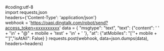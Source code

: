 #coding:utf-8   
import requests,json   
headers={'Content-Type': 'application/json'}  
webhook = 'https://oapi.dingtalk.com/robot/send?access_token=xxxxxxxxxx' 
data = {
    "msgtype": "text",
    "text": {"content": '            ' + '\n'  +  "@" + mobile + 'test' + '\n' + '            '},
    "at": {"atMobiles": "['"+ mobile + "']","isAtAll": False}
}
requests.post(webhook, data=json.dumps(data), headers=headers) 
